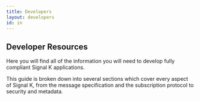 ```yaml
---
title: Developers
layout: developers
id: in
---
```


## Developer Resources
Here you will find all of the information you will need to develop fully
compliant Signal K applications.

This guide is broken down into several sections which cover every aspect of
Signal K, from the message specification and the subscription protocol to
security and metadata.
